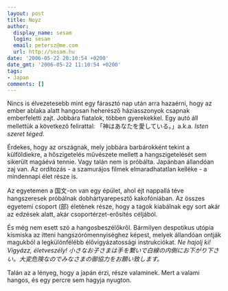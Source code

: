 ```yaml
---
layout: post
title: Noyz
author:
  display_name: sesam
  login: sesam
  email: petersz@me.com
  url: http://sesam.hu
date: '2006-05-22 20:10:54 +0200'
date_gmt: '2006-05-22 11:10:54 +0200'
tags:
- Japan
comments: []
---
```


Nincs is élvezetesebb mint egy fárasztó nap után arra hazaérni, hogy az ember ablaka alatt hangosan heherésző háziasszonyok csapnak emberfeletti zajt. Jobbára fiatalok, többen gyerekekkel. Egy autó áll mellettük a következő felirattal: 「神はあなたを愛している。」a.k.a. _Isten szeret téged_.

Érdekes, hogy az országnak, mely jobbára barbárokként tekint a külföldiekre, a hőszigetelés művészete mellett a hangszigetelését sem sikerült magáévá tennie. Vagy talán nem is próbálta. Japánban állandóan zaj van. Az ordítozás - a szamurájos filmek elmaradhatatlan kelléke - a mindennapi élet része is.

Az egyetemen a 国文-on van egy épület, ahol éjt nappallá téve hangszeresek próbálnak dobhártyarepesztő kakofóniában. Az összes egyetemi csoport (部) életének része, hogy a tagok kiabálnak egy sort akár az edzések alatt, akár csoportérzet-erősítés céljából.

És még nem esett szó a hangosbeszélőkről. Bármilyen despotikus utópia kismiska az itteni hangszórómennyiséghez képest, melyek állandóan ontják magukból a legkülönfélébb élővigyázatossági instrukciókat. _Ne hajolj ki! Vigyázz, életveszély! 小さなお子さまは手を繋いで白線の内側にお下がり下さい。大変危険なのでみなさまの御協力をお願い致します。_

Talán az a lényeg, hogy a japán érzi, része valaminek. Mert a valami hangos, és egy percre sem hagyja nyugton.

